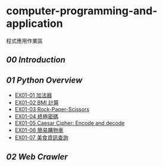 # computer-programming-and-application
程式應用作業區
## *00 Introduction*

## *01 Python Overview*

- [EX01-01 加法器](https://colab.research.google.com/drive/1NPDGSGRzPJVI5BGxKC7CXAOqtqe6B-l_?usp=sharing)
- [EX01-02 BMI 計算](https://colab.research.google.com/drive/1vlFNJ_c7cCFWBosHSEWMktA9AqhMv6z3)
- [EX01-03 Rock-Paper-Scissors](https://colab.research.google.com/drive/19wEmXhK9kt1geZNSeoCgwfMvZrV1zIVW)
- [EX01-04 終極密碼](https://colab.research.google.com/drive/1ngMpRiGSAYIWd7xBgl9lwhYQaKozB4by?usp=sharing)
- [EX01-05 Caesar Cipher: Encode and decode](https://colab.research.google.com/drive/1Zq42NaxFj8Gk_u21ZtIIhYNIQKDBYxD-?usp=sharing)
- [EX01-06 簡易購物車]()
- [EX01-07 美食資訊查詢]()


## *02 Web Crawler*
